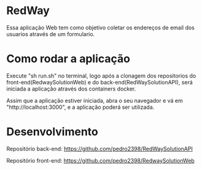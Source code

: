 # RedWay

Essa aplicação Web tem como objetivo coletar os endereços de email dos usuarios através de um formulario.

# Como rodar a aplicação
Execute "sh run.sh" no terminal, logo após a clonagem dos repositorios do front-end(RedwaySolutionWeb) e do back-end(RedWaySolutionAPI), será iniciada a aplicação através dos containers docker.

Assim que a aplicação estiver iniciada, abra o seu navegador e vá em "http://localhost:3000", e a aplicação poderá ser utilizada.

# Desenvolvimento
Repositório back-end:
https://github.com/pedro2398/RedWaySolutionAPI

Repositório front-end:
https://github.com/pedro2398/RedwaySolutionWeb

